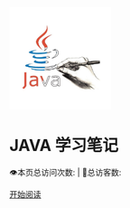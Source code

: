 <div class="cover-main"><img width="180px" src="icon/icon.JPG">

<h1 id="toBeTopJavaer">
<a><span>JAVA 学习笔记</span></a></h1>


<span id="busuanzi_container_site_pv" style="display: inline;">
    👁️本页总访问次数:<span id="busuanzi_value_site_pv"></span> 
</span>
<span id="busuanzi_container_site_uv" style="display: inline;"> 
    | 🧑总访客数: <span id="busuanzi_value_site_uv"></span>
</span>


<a href="#/README">开始阅读</a>
</div><div class="mask"></div></section>
